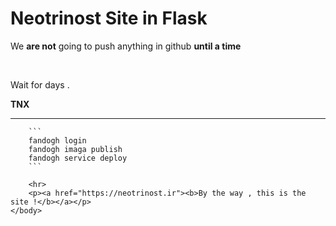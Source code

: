 <html>
	<body>
		<h1>Neotrinost Site in Flask</h1>
		<ht>
		<p>We <b>are not</b> going to push anything in github <b>until a time</b></p>
		<br>
		<p>Wait for days .</p>
		<p><b>TNX</b></p>
		<hr>
		
		```
		fandogh login
		fandogh imaga publish
		fandogh service deploy
		```
		
		<hr>
		<p><a href="https://neotrinost.ir"><b>By the way , this is the site !</b></a></p>
	</body>
</html>

